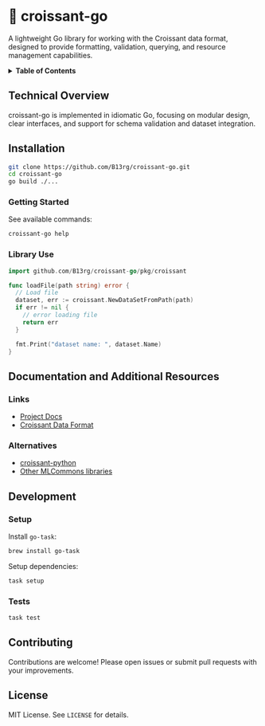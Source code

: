 # 🥐 croissant-go

A lightweight Go library for working with the Croissant data format, designed to provide formatting, validation, querying, and resource management capabilities.

<details>
<summary><b>Table of Contents</b></summary>
<p>

- [🥐 croissant-go](#-croissant-go)
  - [Technical Overview](#technical-overview)
  - [Installation](#installation)
    - [Getting Started](#getting-started)
    - [Library Use](#library-use)
  - [Documentation and Additional Resources](#documentation-and-additional-resources)
    - [Links](#links)
    - [Alternatives](#alternatives)
  - [Development](#development)
    - [Setup](#setup)
    - [Tests](#tests)
  - [Contributing](#contributing)
  - [License](#license)

</p>
</details>

## Technical Overview

croissant-go is implemented in idiomatic Go, focusing on modular design, clear interfaces, and support for schema validation and dataset integration.

## Installation

```sh
git clone https://github.com/B13rg/croissant-go.git
cd croissant-go
go build ./...
```

### Getting Started

See available commands:

```sh
croissant-go help
```

### Library Use

```go
import github.com/B13rg/croissant-go/pkg/croissant

func loadFile(path string) error {
  // Load file
  dataset, err := croissant.NewDataSetFromPath(path)
  if err != nil {
    // error loading file
    return err
  }

  fmt.Print("dataset name: ", dataset.Name)
}
```

## Documentation and Additional Resources

### Links

- [Project Docs](docs/)
- [Croissant Data Format](https://github.com/mlcommons/croissant)

### Alternatives

- [croissant-python](https://github.com/mlcommons/croissant)
- [Other MLCommons libraries](https://github.com/mlcommons)

## Development

### Setup

Install `go-task`:

```sh
brew install go-task
```

Setup dependencies:

```sh
task setup
```

### Tests

```sh
task test
```

## Contributing

Contributions are welcome! Please open issues or submit pull requests with your improvements.

## License

MIT License. See `LICENSE` for details.